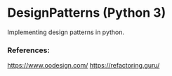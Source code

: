 # DesignPatterns (Python 3)

Implementing design patterns in python. 

### References: 
https://www.oodesign.com/
https://refactoring.guru/

